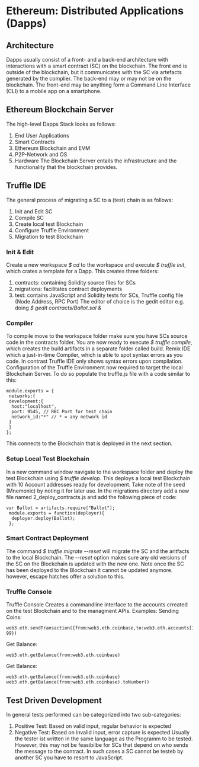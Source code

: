 # Ethereum: Distributed Applications (Dapps)
## Architecture
Dapps usually consist of a front- and a back-end architecture with interactions with a smart contract (SC) on the blockchain. The front end is outside of the blockchain, but it communicates with the SC via artefacts generated by the complier. The back-end may or may not be on the blockchain. The front-end may be anything form a Command Line Interface (CLI) to a mobile app on a smartphone.

## Ethereum Blockchain Server
The high-level Dapps Stack looks as follows:
1. End User Applications
2. Smart Contracts
3. Ethereum Blockchain and EVM
4. P2P-Network and OS
5. Hardware
The Blockchain Server entails the infrastructure and the functionality that the blockchain provides.

## Truffle IDE

The general process of migrating a SC to a (test) chain is as follows:
1. Init and Edit SC
2. Compile SC
3. Create local test Blockchain
4. Configure Truffle Environment
5. Migration to test Blockchain

### Init & Edit
Create a new workspace *$ cd* to the workspace and execute *$ truffle init*, which crates a template for a Dapp. This creates three folders:
1. contracts: containing Solidity source files for SCs
2. migrations: facilitates contract deployments
3. test: contains JavaScript and Solidity tests for SCs, Truffle config file (Node Address, RPC Port)
The editor of choice is the gedit editor e.g. doing *$ gedit contracts/Ballot.sol &* 


### Compiler
To compile move to the workspace folder make sure you have SCs source code in the contracts folder. You are now ready to execute *$ truffle compile*, which creates the build artifacts in a separate folder called build. Remix IDE which a just-in-time Compiler, which is able to spot syntax errors as you code. In contrast Truffle IDE only shows syntax errors upon compilation.
Configuration of the Truffle Environment now required to target the local Blockchain Server. To do so populate the truffle.js file with a code similar to this:
~~~
module.exports = {
 networks:{
 development:{
  host:"localhost",
  port: 9545, // RBC Port for test chain
  network_id:"*" // * = any network id 
 }
 }
};
~~~
This connects to the Blockchain that is deployed in the next section.

### Setup Local Test Blockchain
In a new command window navigate to the workspace folder and deploy the test Blockchain using *$ truffle develop*. This deploys a local test Blockchain with 10 Account addresses ready for development. Take note of the seed (Mnemonic) by noting it for later use.
In the migrations directory add a new file named 2_deploy_contracts.js and add the following piece of code:
~~~
var Ballot = artifacts.require("Ballot");
 module.exports = function(deployer){
  deployer.deploy(Ballot);
 };
~~~

### Smart Contract Deployment
The command *$ truffle migrate --reset* will migrate the SC and the aritfacts to the local Blockchain. The *--reset* option makes sure any old versions of the SC on the Blockchain is updated with the new one. Note once the SC has been deployed to the Blockchain it cannot be updated anymore. however, escape hatches offer a solution to this.

### Truffle Console
Truffle Console Creates a commandline interface to the accounts crreated on the test Blockchain and to the managment APIs. Examples:
Sending Coins:
~~~
web3.eth.sendTransaction({from:web3.eth.coinbase,to:web3.eth.accounts[1],value: 99})
~~~
Get Balance:
~~~
web3.eth.getBalance(from:web3.eth.coinbase)
~~~
Get Balance:
~~~
web3.eth.getBalance(from:web3.eth.coinbase)
web3.eth.getBalance(from:web3.eth.coinbase).toNumber()
~~~

## Test Driven Development
In general tests performed can be categorized into two sub-categories:
1. Positive Test: Based on valid input, regular behavior is expected
2. Negative Test: Based on invalid input, error capture is expected
Usually the tester ist written in the same language as the Programm to be tested. However, this may not be feasibilbe for SCs that depend on who sends the message to the contract. In such cases a SC cannot be testeb by another SC you have to resort to JavaScript.

